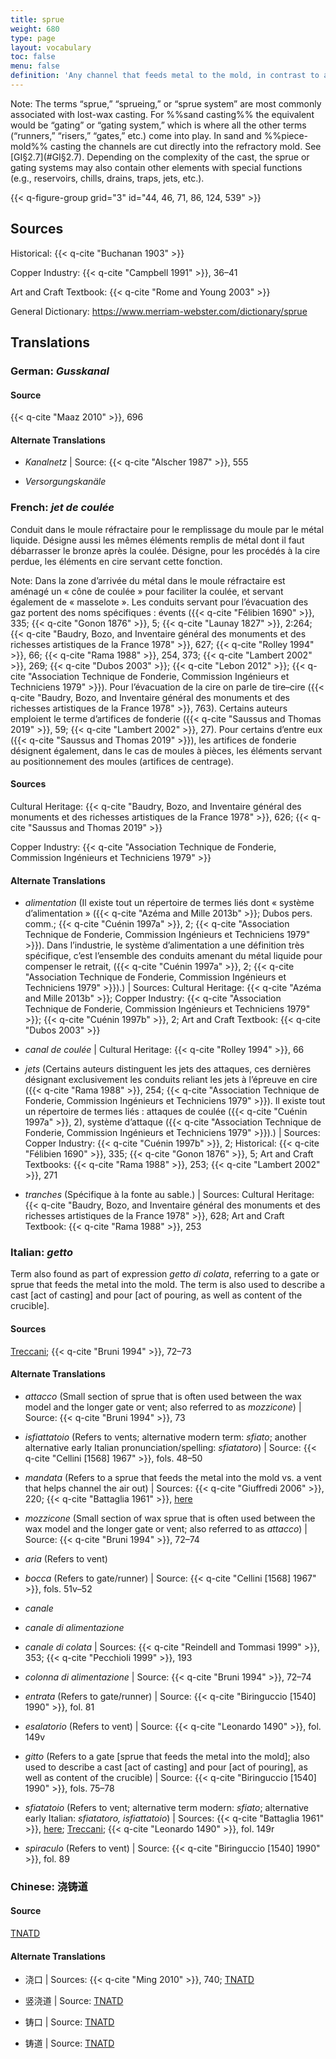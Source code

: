 ```yaml
---
title: sprue
weight: 680
type: page
layout: vocabulary
toc: false
menu: false
definition: 'Any channel that feeds metal to the mold, in contrast to a vent, which lets air escape. Both sprues and vents make up the “sprue system,” which circulates bronze from the pouring cup through the %%refractory mold%% and allows air and casting vapors such as steam to be released. In %%lost-wax casting%%, “sprue” is the term used for the solid wax rods (rarely reeds or terra-cotta pipes) used to create the channels in the mold. Sprues are also the solid metal that has filled the channels upon cooling, which is generally removed during %%fettling%%.'
---
```


<div class="backmatter">
Note: The terms “sprue,” “sprueing,” or “sprue system” are most commonly associated with lost-wax casting. For %%sand casting%% the equivalent would be “gating” or “gating system,” which is where all the other terms (“runners,” “risers,” “gates,” etc.) come into play. In sand and %%piece-mold%% casting the channels are cut directly into the refractory mold. See [GI§2.7](#GI§2.7). Depending on the complexity of the cast, the sprue or gating systems may also contain other elements with special functions (e.g., reservoirs, chills, drains, traps, jets, etc.).
</div>

{{< q-figure-group grid="3" id="44, 46, 71, 86, 124, 539" >}}

## Sources

Historical: {{< q-cite "Buchanan 1903" >}}

Copper Industry: {{< q-cite "Campbell 1991" >}}, 36–41

Art and Craft Textbook: {{< q-cite "Rome and Young 2003" >}}

General Dictionary: <https://www.merriam-webster.com/dictionary/sprue>

## Translations

<div class="accordion">

### **German**: *Gusskanal*

#### Source

{{< q-cite "Maaz 2010" >}}, 696

#### Alternate Translations

- *Kanalnetz* | Source: {{< q-cite "Alscher 1987" >}}, 555

- *Versorgungskanäle*

### **French**: *jet de coulée*

Conduit dans le moule réfractaire pour le remplissage du moule par le métal liquide. Désigne aussi les mêmes éléments remplis de métal dont il faut débarrasser le bronze après la coulée. Désigne, pour les procédés à la cire perdue, les éléments en cire servant cette fonction.

<div class="backmatter">
Note: Dans la zone d’arrivée du métal dans le moule réfractaire est aménagé un « cône de coulée » pour faciliter la coulée, et servant également de « masselote ». Les conduits servant pour l’évacuation des gaz portent des noms spécifiques : évents ({{< q-cite "Félibien 1690" >}}, 335; {{< q-cite "Gonon 1876" >}}, 5; {{< q-cite "Launay 1827" >}}, 2:264; {{< q-cite "Baudry, Bozo, and Inventaire général des monuments et des richesses artistiques de la France 1978" >}}, 627; {{< q-cite "Rolley 1994" >}}, 66; {{< q-cite "Rama 1988" >}}, 254, 373; {{< q-cite "Lambert 2002" >}}, 269; {{< q-cite "Dubos 2003" >}}; {{< q-cite "Lebon 2012" >}}; {{< q-cite "Association Technique de Fonderie, Commission Ingénieurs et Techniciens 1979" >}}). Pour l’évacuation de la cire on parle de tire–cire ({{< q-cite "Baudry, Bozo, and Inventaire général des monuments et des richesses artistiques de la France 1978" >}}, 763). Certains auteurs emploient le terme d’artifices de fonderie ({{< q-cite "Saussus and Thomas 2019" >}}, 59; {{< q-cite "Lambert 2002" >}}, 27). Pour certains d’entre eux ({{< q-cite "Saussus and Thomas 2019" >}}), les artifices de fonderie désignent également, dans le cas de moules à pièces, les éléments servant au positionnement des moules (artifices de centrage).
</div>

#### Sources

Cultural Heritage: {{< q-cite "Baudry, Bozo, and Inventaire général des monuments et des richesses artistiques de la France 1978" >}}, 626; {{< q-cite "Saussus and Thomas 2019" >}}

Copper Industry: {{< q-cite "Association Technique de Fonderie, Commission Ingénieurs et Techniciens 1979" >}}

#### Alternate Translations

- *alimentation* (Il existe tout un répertoire de termes liés dont « système d’alimentation » ({{< q-cite "Azéma and Mille 2013b" >}}; Dubos pers. comm.; {{< q-cite "Cuénin 1997a" >}}, 2; {{< q-cite "Association Technique de Fonderie, Commission Ingénieurs et Techniciens 1979" >}}). Dans l’industrie, le système d’alimentation a une définition très spécifique, c’est l’ensemble des conduits amenant du métal liquide pour compenser le retrait, ({{< q-cite "Cuénin 1997a" >}}, 2; {{< q-cite "Association Technique de Fonderie, Commission Ingénieurs et Techniciens 1979" >}}).) | Sources: Cultural Heritage: {{< q-cite "Azéma and Mille 2013b" >}}; Copper Industry: {{< q-cite "Association Technique de Fonderie, Commission Ingénieurs et Techniciens 1979" >}}; {{< q-cite "Cuénin 1997b" >}}, 2; Art and Craft Textbook: {{< q-cite "Dubos 2003" >}}

- *canal de coulée* | Cultural Heritage: {{< q-cite "Rolley 1994" >}}, 66

- *jets* (Certains auteurs distinguent les jets des attaques, ces dernières désignant exclusivement les conduits reliant les jets à l’épreuve en cire ({{< q-cite "Rama 1988" >}}, 254; {{< q-cite "Association Technique de Fonderie, Commission Ingénieurs et Techniciens 1979" >}}). Il existe tout un répertoire de termes liés : attaques de coulée ({{< q-cite "Cuénin 1997a" >}}, 2), système d’attaque ({{< q-cite "Association Technique de Fonderie, Commission Ingénieurs et Techniciens 1979" >}}).) | Sources: Copper Industry: {{< q-cite "Cuénin 1997b" >}}, 2; Historical: {{< q-cite "Félibien 1690" >}}, 335; {{< q-cite "Gonon 1876" >}}, 5; Art and Craft Textbooks: {{< q-cite "Rama 1988" >}}, 253; {{< q-cite "Lambert 2002" >}}, 271

- *tranches* (Spécifique à la fonte au sable.) | Sources: Cultural Heritage: {{< q-cite "Baudry, Bozo, and Inventaire général des monuments et des richesses artistiques de la France 1978" >}}, 628; Art and Craft Textbook: {{< q-cite "Rama 1988" >}}, 253

### **Italian**: *getto*

Term also found as part of expression *getto di colata*, referring to a gate or sprue that feeds the metal into the mold. The term is also used to describe a cast [act of casting] and pour [act of pouring, as well as content of the crucible].

#### Sources

[Treccani](https://www.treccani.it/enciclopedia/fusione_%28Enciclopedia-Italiana%29/); {{< q-cite "Bruni 1994" >}}, 72–73

#### Alternate Translations

- *attacco* (Small section of sprue that is often used between the wax model and the longer gate or vent; also referred to as *mozzicone*) | Source: {{< q-cite "Bruni 1994" >}}, 73

- *isfiattatoio* (Refers to vents; alternative modern term: *sfiato*; another alternative early Italian pronunciation/spelling: *sfiatatoro*) | Source: {{< q-cite "Cellini [1568] 1967" >}}, fols. 48–50

- *mandata* (Refers to a sprue that feeds the metal into the mold vs. a vent that helps channel the air out) | Sources: {{< q-cite "Giuffredi 2006" >}}, 220; {{< q-cite "Battaglia 1961" >}}, [here](http://www.gdli.it/pdf_viewer/Scripts/pdf.js/web/viewer.asp?file=/PDF/GDLI09/GDLI_09_ocr_632.pdf&parola=mandata)

- *mozzicone* (Small section of wax sprue that is often used between the wax model and the longer gate or vent; also referred to as *attacco*) | Source: {{< q-cite "Bruni 1994" >}}, 72–74

- *aria* (Refers to vent)

- *bocca* (Refers to gate/runner) | Source: {{< q-cite "Cellini [1568] 1967" >}}, fols. 51v–52

- *canale*

- *canale di alimentazione*

- *canale di colata* | Sources: {{< q-cite "Reindell and Tommasi 1999" >}}, 353; {{< q-cite "Pecchioli 1999" >}}, 193  

- *colonna di alimentazione* | Source: {{< q-cite "Bruni 1994" >}}, 72–74

- *entrata* (Refers to gate/runner) | Source: {{< q-cite "Biringuccio [1540] 1990" >}}, fol. 81

- *esalatorio* (Refers to vent) | Source: {{< q-cite "Leonardo 1490" >}}, fol. 149v

- *gitto* (Refers to a gate [sprue that feeds the metal into the mold]; also used to describe a cast [act of casting] and pour [act of pouring], as well as content of the crucible) | Source: {{< q-cite "Biringuccio [1540] 1990" >}}, fols. 75–78

- *sfiatatoio* (Refers to vent; alternative term modern: *sfiato*; alternative early Italian: *sfiatatoro, isfiattatoio*) | Sources: {{< q-cite "Battaglia 1961" >}}, [here](http://www.gdli.it/pdf_viewer/Scripts/pdf.js/web/viewer.asp?file=/PDF/GDLI18/GDLI_18_ocr_882.pdf&parola=sfiatatoio); [Treccani](https://www.treccani.it/enciclopedia/fusione_%28Enciclopedia-Italiana%29/); {{< q-cite "Leonardo 1490" >}}, fol. 149r

- *spiraculo* (Refers to vent) | Source: {{< q-cite "Biringuccio [1540] 1990" >}}, fol. 89

### **Chinese**: 浇铸道

#### Source

[TNATD](https://terms.naer.edu.tw/detail/3505809/?index=5)

#### Alternate Translations

- 浇口 | Sources: {{< q-cite "Ming 2010" >}}, 740; [TNATD](https://terms.naer.edu.tw/detail/11560594/?index=8)

- 竖浇道 | Source: [TNATD](https://terms.naer.edu.tw/detail/941804/?index=1)

- 铸口 | Source: [TNATD](https://terms.naer.edu.tw/detail/3505809/?index=5)

- 铸道 | Source: [TNATD](https://terms.naer.edu.tw/detail/3505809/?index=5)

</div>
